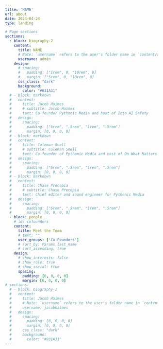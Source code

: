```yaml
---
title: 'NAME'
url: about
date: 2024-04-24
type: landing

# Page sections
sections:
  - block: biography-2
    content:
      title: NAME
      # Note: `username` refers to the user's folder name in `content/authors/`
      username: admin
    design:
      # spacing:
      #   padding: ["1rem", 0, "10rem", 0]
      #   margin: ["5rem", 0, "10rem", 0]
      css_class: "dark"
      background:
        color: "#031A31"
  # - block: markdown
  #   content: 
  #     title: Jacob Haimes
  #     # subtitle: Jacob Haimes
  #     text: Co-founder Pythonic Media and host of Into AI Safety
  #   design:
  #     spacing:
  #       padding: ["6rem", ".5rem", "1rem", ".5rem"]
  #       margin: [0, 0, 0, 0]
  # - block: markdown
  #   content: 
  #     title: Coleman Snell
  #     # subtitle: Coleman Snell
  #     text: Co-founder of Pythonic Media and host of On What Matters
  #   design:
  #     spacing:
  #       padding: ["6rem", ".5rem", "1rem", ".5rem"]
  #       margin: [0, 0, 0, 0]
  # - block: markdown
  #   content: 
  #     title: Chase Precopia
  #     # subtitle: Chase Precopia
  #     text: Chief editor and sound engineer for Pythonic Media
  #   design:
  #     spacing:
  #       padding: ["6rem", ".5rem", "1rem", ".5rem"]
  #       margin: [0, 0, 0, 0]
  - block: people
    # id: cofounders
    content:
      title: Meet the Team
      # text: ""
      user_groups: ['Co-Founders']
      # sort_by: Params.last_name
      # sort_ascending: true
    design:
      # show_interests: false
      # show_role: true
      # show_social: true
      spacing:
        padding: [0, 0, 0, 0]
        margin: [0, 0, 0, 0]
# sections:
  # - block: biography-2
  #   content:
  #     title: Jacob Haimes
  #     # Note: `username` refers to the user's folder name in `content/authors/`
  #     username: jacobhaimes
  #   design:
  #     spacing:
  #       padding: [0, 0, 0, 0]
  #       margin: [0, 0, 0, 0]
  #     css_class: "dark"
  #     background:
  #       color: "#031A31"
---
```

